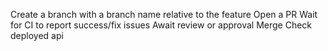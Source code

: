 Create a branch with a branch name relative to the feature
Open a PR
Wait for CI to report success/fix issues
Await review or approval
Merge
Check deployed api
